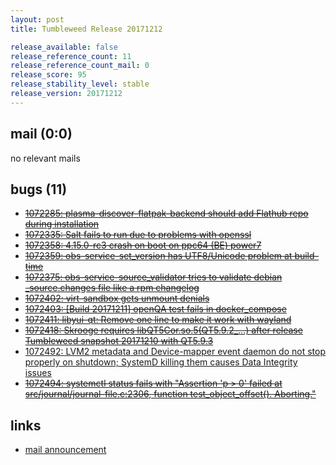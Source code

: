 ```yaml
---
layout: post
title: Tumbleweed Release 20171212

release_available: false
release_reference_count: 11
release_reference_count_mail: 0
release_score: 95
release_stability_level: stable
release_version: 20171212
---
```


## mail (0:0)

no relevant mails

## bugs (11)

<!--more-->

- ~~[1072285: plasma-discover-flatpak-backend should add Flathub repo during installation](https://bugzilla.opensuse.org/show_bug.cgi?id=1072285)~~
- ~~[1072335: Salt fails to run due to problems with openssl](https://bugzilla.opensuse.org/show_bug.cgi?id=1072335)~~
- ~~[1072358: 4.15.0-rc3 crash on boot on ppc64 (BE) power7](https://bugzilla.opensuse.org/show_bug.cgi?id=1072358)~~
- ~~[1072359: obs-service-set_version has UTF8/Unicode problem at build-time](https://bugzilla.opensuse.org/show_bug.cgi?id=1072359)~~
- ~~[1072375: obs-service-source_validator tries to validate debian <package>_source.changes file like a rpm changelog](https://bugzilla.opensuse.org/show_bug.cgi?id=1072375)~~
- ~~[1072402: virt-sandbox gets unmount denials](https://bugzilla.opensuse.org/show_bug.cgi?id=1072402)~~
- ~~[1072403: \[Build 20171211\] openQA test fails in docker_compose](https://bugzilla.opensuse.org/show_bug.cgi?id=1072403)~~
- ~~[1072411: libyui-qt: Remove one line to make it work with wayland](https://bugzilla.opensuse.org/show_bug.cgi?id=1072411)~~
- ~~[1072418: Skrooge requires libQT5Cor.so.5(QT5.9.2_...) after release Tumbleweed snapshot 20171210 with QT5.9.3](https://bugzilla.opensuse.org/show_bug.cgi?id=1072418)~~
- [1072492: LVM2 metadata and Device-mapper event daemon do not stop properly on shutdown; SystemD killing them causes Data Integrity issues](https://bugzilla.opensuse.org/show_bug.cgi?id=1072492)
- ~~[1072494: systemctl status fails with "Assertion 'p > 0' failed at src/journal/journal-file.c:2306, function test_object_offset(). Aborting."](https://bugzilla.opensuse.org/show_bug.cgi?id=1072494)~~



## links

- [mail announcement](https://lists.opensuse.org/opensuse-factory/2017-12/msg00231.html)
